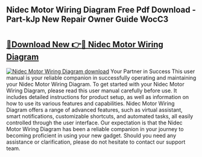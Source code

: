 ## Nidec Motor Wiring Diagram Free Pdf Download - Part-kJp New Repair Owner Guide WocC3

# <h2><a href="http://dfj99fy.blite.top/?on=Nidec+Motor+Wiring+Diagram">🔗Download New 👉🔴 Nidec Motor Wiring Diagram</a></h2>

[![Nidec Motor Wiring Diagram download](https://i.imgur.com/lujVjoI.png)](http://dfj99fy.blite.top/?on=Nidec+Motor+Wiring+Diagram)
Your Partner in Success This user manual is your reliable companion in successfully operating and maintaining your Nidec Motor Wiring Diagram. To get started with your Nidec Motor Wiring Diagram, please read this user manual carefully before use. It includes detailed instructions for product setup, as well as information on how to use its various features and capabilities. Nidec Motor Wiring Diagram offers a range of advanced features, such as virtual assistant, smart notifications, customizable shortcuts, and automated tasks, all easily controlled through the user interface. Our expectation is that the Nidec Motor Wiring Diagram has been a reliable companion in your journey to becoming proficient in using your new gadget. Should you need any assistance or clarification, please do not hesitate to contact our support team.
